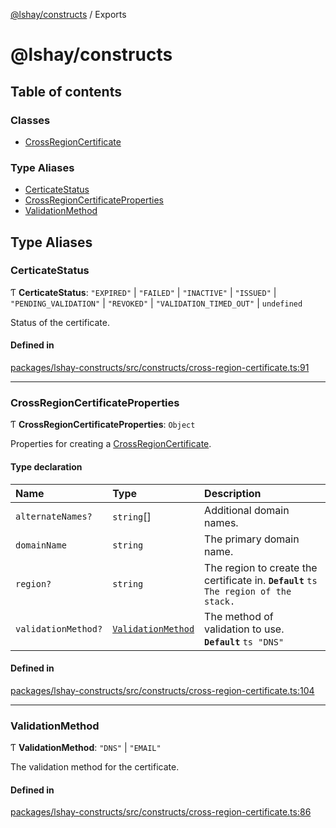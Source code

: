 [@lshay/constructs](README.md) / Exports

# @lshay/constructs

## Table of contents

### Classes

- [CrossRegionCertificate](classes/CrossRegionCertificate.md)

### Type Aliases

- [CerticateStatus](modules.md#certicatestatus)
- [CrossRegionCertificateProperties](modules.md#crossregioncertificateproperties)
- [ValidationMethod](modules.md#validationmethod)

## Type Aliases

### CerticateStatus

Ƭ **CerticateStatus**: `"EXPIRED"` \| `"FAILED"` \| `"INACTIVE"` \| `"ISSUED"` \| `"PENDING_VALIDATION"` \| `"REVOKED"` \| `"VALIDATION_TIMED_OUT"` \| `undefined`

Status of the certificate.

#### Defined in

[packages/lshay-constructs/src/constructs/cross-region-certificate.ts:91](https://github.com/LukeShay/npm/blob/867608d/packages/lshay-constructs/src/constructs/cross-region-certificate.ts#L91)

---

### CrossRegionCertificateProperties

Ƭ **CrossRegionCertificateProperties**: `Object`

Properties for creating a [CrossRegionCertificate](classes/CrossRegionCertificate.md).

#### Type declaration

| Name                | Type                                              | Description                                                                           |
| :------------------ | :------------------------------------------------ | :------------------------------------------------------------------------------------ |
| `alternateNames?`   | `string`[]                                        | Additional domain names.                                                              |
| `domainName`        | `string`                                          | The primary domain name.                                                              |
| `region?`           | `string`                                          | The region to create the certificate in. **`Default`** `ts The region of the stack. ` |
| `validationMethod?` | [`ValidationMethod`](modules.md#validationmethod) | The method of validation to use. **`Default`** `ts "DNS" `                            |

#### Defined in

[packages/lshay-constructs/src/constructs/cross-region-certificate.ts:104](https://github.com/LukeShay/npm/blob/867608d/packages/lshay-constructs/src/constructs/cross-region-certificate.ts#L104)

---

### ValidationMethod

Ƭ **ValidationMethod**: `"DNS"` \| `"EMAIL"`

The validation method for the certificate.

#### Defined in

[packages/lshay-constructs/src/constructs/cross-region-certificate.ts:86](https://github.com/LukeShay/npm/blob/867608d/packages/lshay-constructs/src/constructs/cross-region-certificate.ts#L86)
